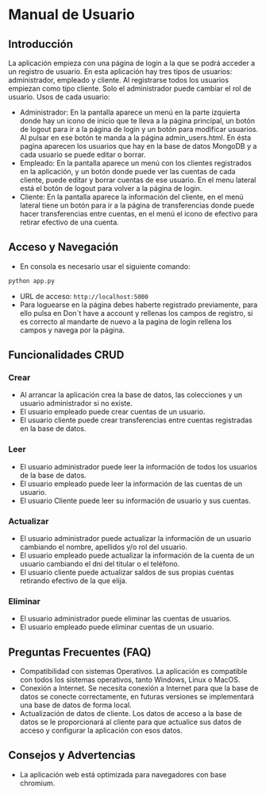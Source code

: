 # Manual de Usuario

## Introducción
La aplicación empieza con una página de login a la que se podrá acceder a un registro de usuario. En esta aplicación hay tres tipos de usuarios: administrador, empleado y cliente. Al registrarse todos los usuarios empiezan como tipo cliente. Solo el administrador puede cambiar el rol de usuario.
Usos de cada usuario:
- Administrador: En la pantalla aparece un menú en la parte izquierta donde hay un icono de inicio que te lleva a la página principal, un botón de logout para ir a la página de login y un botón para modificar usuarios. Al pulsar en ese botón te manda a la página admin_users.html. En ésta pagina aparecen los usuarios que hay en la base de datos MongoDB y a cada usuario se puede editar o borrar.
- Empleado: En la pantalla aparece un menú con los clientes registrados en la aplicación, y un botón donde puede ver las cuentas de cada cliente, puede editar y borrar cuentas de ese usuario. En el menu lateral está el botón de logout para volver a la página de login.
- Cliente: En la pantalla aparece la información del cliente, en el menú lateral tiene un botón para ir a la página de transferencias donde puede hacer transferencias entre cuentas, en el menú el icono de efectivo para retirar efectivo de una cuenta.

## Acceso y Navegación
- En consola es necesario usar el siguiente comando:
```bash
python app.py
```
- URL de acceso: `http://localhost:5000`
- Para loguearse en la página debes haberte registrado previamente, para ello pulsa en Don`t have a account y rellenas los campos de registro, si es correcto al mandarte de nuevo a la pagina de login rellena los campos y navega por la página.

## Funcionalidades CRUD
### Crear
- Al arrancar la aplicación crea la base de datos, las colecciones y un usuario administrador si no existe. 
- El usuario empleado puede crear cuentas de un usuario.
- El usuario cliente puede crear transferencias entre cuentas registradas en la base de datos.

### Leer
- El usuario administrador puede leer la información de todos los usuarios de la base de datos.
- El usuario empleado puede leer la información de las cuentas de un usuario.
- El usuario Cliente puede leer su información de usuario y sus cuentas.

### Actualizar
- El usuario administrador puede actualizar la información de un usuario cambiando el nombre, apellidos y/o rol del usuario.
- El usuario empleado puede actualizar la información de la cuenta de un usuario cambiando el dni del titular o el teléfono.
- El usuario cliente puede actualizar saldos de sus propias cuentas retirando efectivo de la que elija.

### Eliminar
- El usuario administrador puede eliminar las cuentas de usuarios.
- El usuario empleado puede eliminar cuentas de un usuario.

## Preguntas Frecuentes (FAQ)
- Compatibilidad con sistemas Operativos.
    La aplicación es compatible con todos los sistemas operativos, tanto Windows, Linux o MacOS.
- Conexión a Internet.
    Se necesita conexión a Internet para que la base de datos se conecte correctamente, en futuras versiones se implementará una base de datos de forma local.
- Actualización de datos de cliente. 
    Los datos de acceso a la base de datos se le proporcionará al cliente para que actualice sus datos de acceso y configurar la aplicación con esos datos.

## Consejos y Advertencias
- La aplicación web está optimizada para navegadores con base chromium.


